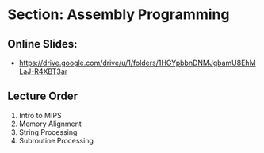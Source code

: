 # Section: Assembly Programming
## Online Slides: 
  * https://drive.google.com/drive/u/1/folders/1HGYpbbnDNMJgbamU8EhMLaJ-R4XBT3ar

## Lecture Order
  1. Intro to MIPS
  1. Memory Alignment
  1. String Processing
  1. Subroutine Processing
